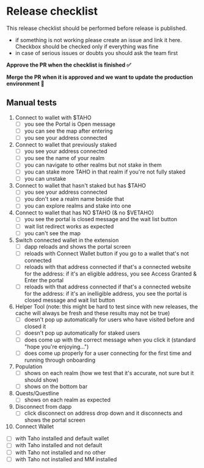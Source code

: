 # Release checklist

This release checklist should be performed before release is published.

- if something is not working please create an issue and link it here. Checkbox
  should be checked only if everything was fine
- in case of serious issues or doubts you should ask the team first

**Approve the PR when the checklist is finished ✅**

**Merge the PR when it is approved and we want to update the production
environment 🚀**

## Manual tests

1. Connect to wallet with $TAHO
   - [ ] you see the Portal is Open message
   - [ ] you can see the map after entering
   - [ ] you see your address connected

2. Connect to wallet that previously staked
   - [ ] you see your address connected
   - [ ] you see the name of your realm
   - [ ] you can navigate to other realms but not stake in them
   - [ ] you can stake more TAHO in that realm if you're not fully staked
   - [ ] you can unstake

3. Connect to wallet that hasn't staked but has $TAHO
   - [ ] you see your address connected
   - [ ] you don't see a realm name beside that
   - [ ] you can explore realms and stake into one

4. Connect to wallet that has NO $TAHO (& no $VETAHO)
   - [ ] you see the portal is closed message and the wait list button
   - [ ] wait list redirect works as expected
   - [ ] you can't see the map

5. Switch connected wallet in the extension
   - [ ] dapp reloads and shows the portal screen
   - [ ] reloads with Connect Wallet button if you go to a wallet that's not
         connected
   - [ ] reloads with that address connected if that's a connected website for
         the address: if it's an eligible address, you see Access Granted &
         Enter the portal
   - [ ] reloads with that address connected if that's a connected website for
         the address: if it's an inelligible address, you see the portal is
         closed message and wait list button

6. Helper Tool (note: this might be hard to test since with new releases, the
   cache will always be fresh and these results may not be true)
   - [ ] doesn't pop up automatically for users who have visited before and
         closed it
   - [ ] doesn't pop up automatically for staked users
   - [ ] does come up with the correct message when you click it (standard
         "hope you're enjoying...")
   - [ ] does come up properly for a user connecting for the first time and
         running through onboarding

7. Population
   - [ ] shows on each realm (how we test that it's accurate, not sure but it
         should show)
   - [ ] shows on the bottom bar

8. Quests/Questline
   - [ ] shows on each realm as expected

9. Disconnect from dapp
   - [ ] click disconnect on address drop down and it disconnects and shows the
         portal screen

10. Connect Wallet
   - [ ] with Taho installed and default wallet
   - [ ] with Taho installed and not default
   - [ ] with Taho not installed and no other
   - [ ] with Taho not installed and MM installed
